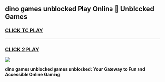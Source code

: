 
## dino games unblocked Play Online 👋 Unblocked Games
<h3>
<a href="https://premium.freeplayer.one?title=dino_games_unblocked&ref=19F">CLICK TO PLAY</a></h3>
<hr>

<h3>
<a href="https://premium.freeplayer.one?title=dino_games_unblocked&ref=19F">CLICK 2 PLAY</a>
  
</h3>

<a href="https://premium.freeplayer.one?title=dino_games_unblocked&ref=19F"><img src="https://clearcache.store/games.png"></a>


**dino games unblocked games unblocked: Your Gateway to Fun and Accessible Online Gaming**

